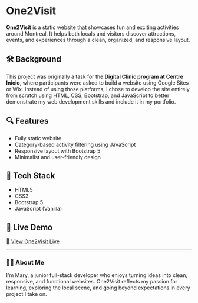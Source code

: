 # One2Visit

**One2Visit** is a static website that showcases fun and exciting activities around Montreal. It helps both locals and visitors discover attractions, events, and experiences through a clean, organized, and responsive layout.

## 🛠 Background

This project was originally a task for the **Digital Clinic program at Centre Inicio**, where participants were asked to build a website using Google Sites or Wix. Instead of using those platforms, I chose to develop the site entirely from scratch using HTML, CSS, Bootstrap, and JavaScript to better demonstrate my web development skills and include it in my portfolio.

## 🔍 Features

- Fully static website  
- Category-based activity filtering using JavaScript  
- Responsive layout with Bootstrap 5  
- Minimalist and user-friendly design  

## 🚀 Tech Stack

- HTML5  
- CSS3  
- Bootstrap 5  
- JavaScript (Vanilla)

## 📁 Live Demo

[🔗 View One2Visit Live](https://one2visit.netflify.app) 

---

### 👩‍💻 About Me

I'm Mary, a junior full-stack developer who enjoys turning ideas into clean, responsive, and functional websites. One2Visit reflects my passion for learning, exploring the local scene, and going beyond expectations in every project I take on.

